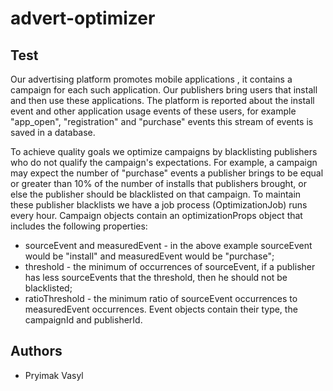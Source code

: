 # advert-optimizer

## Test
Our advertising platform promotes mobile applications , it contains a campaign for each such application. Our publishers bring users that install and then use these applications. The platform is reported about the install event and other application usage events of these users, for example "app_open", "registration" and "purchase" events this stream of events is saved in a database.

To achieve quality goals we optimize campaigns by blacklisting publishers who do not qualify the campaign's expectations. For example, a campaign may expect the number of "purchase" events a publisher brings to be equal or greater than 10% of the number of installs that publishers brought, or else the publisher should be blacklisted on that campaign.
To maintain these publisher blacklists we have a job process (OptimizationJob) runs every hour.
Campaign objects contain an optimizationProps object that includes the following properties:
 * sourceEvent and measuredEvent - in the above example sourceEvent would be "install" and measuredEvent would be "purchase";
 * threshold - the minimum of occurrences of sourceEvent, if a publisher has less sourceEvents that the threshold, then he should not be blacklisted;
 * ratioThreshold - the minimum ratio of sourceEvent occurrences to measuredEvent occurrences.
Event objects contain their type, the campaignId and publisherId.

## Authors
* Pryimak Vasyl
